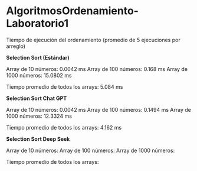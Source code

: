 # AlgoritmosOrdenamiento-Laboratorio1

Tiempo de ejecución del ordenamiento (promedio de 5 ejecuciones por arreglo)

**Selection Sort (Estándar)**

Array de 10 números: 0.0042 ms
Array de 100 números: 0.168 ms
Array de 1000 números: 15.0802 ms


Tiempo promedio de todos los arrays: 5.084 ms



**Selection Sort Chat GPT**

Array de 10 números: 0.0042 ms
Array de 100 números: 0.1494 ms
Array de 1000 números: 12.3324 ms


Tiempo promedio de todos los arrays: 4.162 ms



**Selection Sort  Deep Seek**  

Array de 10 números:
Array de 100 números:
Array de 1000 números:


Tiempo promedio de todos los arrays:
